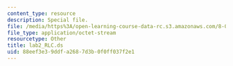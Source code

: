 ```yaml
---
content_type: resource
description: Special file.
file: /media/https%3A/open-learning-course-data-rc.s3.amazonaws.com/8-022-physics-ii-electricity-and-magnetism-fall-2004/88eef3e39ddfa2687d3b0f0ff037f2e1_lab2_RLC.ds
file_type: application/octet-stream
resourcetype: Other
title: lab2_RLC.ds
uid: 88eef3e3-9ddf-a268-7d3b-0f0ff037f2e1
---
```

